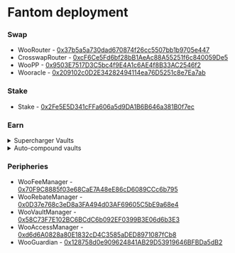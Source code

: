 # Fantom deployment



### Swap

* WooRouter - [0x37b5a5a730dad670874f26cc5507bb1b9705e447](https://ftmscan.com/address/0x37b5a5a730dad670874f26cc5507bb1b9705e447#code)
* CrosswapRouter - [0xcF6Ce5Fd6bf28bB1AeAc88A55251f6c840059De5](https://ftmscan.com/address/0xcf6ce5fd6bf28bb1aeac88a55251f6c840059de5#code)
* WooPP - [0x9503E7517D3C5bc4f9E4A1c6AE4f8B33AC2546f2](https://ftmscan.com/address/0x9503e7517d3c5bc4f9e4a1c6ae4f8b33ac2546f2#code)
* Wooracle - [0x209102c0D2E34282494114ea76D5251c8e7Ea7ab](https://ftmscan.com/address/0x209102c0d2e34282494114ea76d5251c8e7ea7ab#code)

### Stake

* Stake - [0x2Fe5E5D341cFFa606a5d9DA1B6B646a381B0f7ec](https://ftmscan.com/address/0x2fe5e5d341cffa606a5d9da1b6b646a381b0f7ec#code)

### Earn

<details>

<summary>Supercharger Vaults</summary>

**FTM**

* SuperChargerVault - **** [0xb29DE0c2A884aF396272086F4Aa3F0ad2DAD747b](https://ftmscan.com/address/0xb29de0c2a884af396272086f4aa3f0ad2dad747b#code)
* LendingManager - [0xEc054126922a9a1918435c9072c32f1B60cB2B90](https://ftmscan.com/address/0xec054126922a9a1918435c9072c32f1b60cb2b90#code)
* WithdrawManager - [0x6DeB92D1Ed4f3e5136303556dD1810f761D69c1e](https://ftmscan.com/address/0x6deb92d1ed4f3e5136303556dd1810f761d69c1e#code)
* AAVEfarmingvault - [0x5dB04B6335c26ee147AfBEc161Aff6E90239b4B8](https://ftmscan.com/address/0x5db04b6335c26ee147afbec161aff6e90239b4b8#code)
* AAVEfarmingstrategy - [0x2DF39335b79783b7e02AFcf552303602C14f5208](https://ftmscan.com/address/0x2df39335b79783b7e02afcf552303602c14f5208#code)
* RewardMasterchef - [0xc0f8C29e3a9A7650a3F642e467d70087819926d6](https://ftmscan.com/address/0xc0f8c29e3a9a7650a3f642e467d70087819926d6#code)

**USDC**

* SuperChargerVault - **** [0xf6bE9C2627B89d15FEFD7BAB69E627282E9Ad083](https://ftmscan.com/address/0xf6be9c2627b89d15fefd7bab69e627282e9ad083#code)
* LendingManager - [0xB6F776718F2E4c16A9a7161dB2018b5261485354](https://ftmscan.com/address/0xb6f776718f2e4c16a9a7161db2018b5261485354#code)
* WithdrawManager - [0x71a862683F158517B39Bdc4a2cA0fcE657d3A375](https://ftmscan.com/address/0x71a862683f158517b39bdc4a2ca0fce657d3a375#code)
* AAVEfarmingvault - [0x5811850b72787b8beb402Fdb1F78DF455b65b3B2](https://ftmscan.com/address/0x5811850b72787b8beb402fdb1f78df455b65b3b2#code)
* AAVEfarmingstrategy - [0x1553a071C135137610699f93c9834e8165eCacca](https://ftmscan.com/address/0x1553a071c135137610699f93c9834e8165ecacca#code)
* RewardMasterchef - [0xc0f8C29e3a9A7650a3F642e467d70087819926d6](https://ftmscan.com/address/0xc0f8c29e3a9a7650a3f642e467d70087819926d6#code)

</details>

<details>

<summary>Auto-compound vaults</summary>

#### FTM (Geist Finance)&#x20;

* vault - [0x5dB04B6335c26ee147AfBEc161Aff6E90239b4B8](https://ftmscan.com/address/0x5db04b6335c26ee147afbec161aff6e90239b4b8#code)
* strategy - [0x2DF39335b79783b7e02AFcf552303602C14f5208](https://ftmscan.com/address/0x2df39335b79783b7e02afcf552303602c14f5208#code)

#### FTM-WOO (SpookySwap)&#x20;

* vault - [0xEe8318E9d597Bf9DF6148E86D4e35a8Bc14EEA88](https://ftmscan.com/address/0xee8318e9d597bf9df6148e86d4e35a8bc14eea88#code)
* strategy - [0x64EDb6450F5a1C6158D76C1E30900fD7D8493636](https://ftmscan.com/address/0x64edb6450f5a1c6158d76c1e30900fd7d8493636#code)

#### fUSDT (Scream)&#x20;

* vault - [0x4DF34A29aabd0694A62cbF65a844E12A44617975](https://ftmscan.com/address/0x4df34a29aabd0694a62cbf65a844e12a44617975#code)
* strategy - [0x87bca268E282dbc00477a24883542F87D40dEB5c](https://ftmscan.com/address/0x87bca268e282dbc00477a24883542f87d40deb5c#code)

#### FTM-wETH (SpookySwap)&#x20;

* vault - [0xf60d272945c870E8dbFD02Bf0339D5650646115d](https://ftmscan.com/address/0xf60d272945c870e8dbfd02bf0339d5650646115d#code)
* strategy - [0x2fb089Be0df198c1B1eaC88500a09a1175d3a547](https://ftmscan.com/address/0x2fb089be0df198c1b1eac88500a09a1175d3a547#code)

#### FTM-BTC (SpookySwap)

* vault - [0xCC96Ba33Eae1147BA8B0C73D3dd4cEe40d681EE9](https://ftmscan.com/address/0xcc96ba33eae1147ba8b0c73d3dd4cee40d681ee9#code)
* strategy - [0xD5BEfE3Fecdf1C941c58119a4e395806Eea0C343](https://ftmscan.com/address/0xd5befe3fecdf1c941c58119a4e395806eea0c343#code)

#### USDC (Stargate)&#x20;

* vault - [0xFCE921ac02999E701BdE7e697b0EF64F2Da115dB](https://ftmscan.com/address/0xfce921ac02999e701bde7e697b0ef64f2da115db#code)
* strategy - [0xe1BBfeC2b76D2c5B899407bB9Ad3CC501A8aC1b7](https://ftmscan.com/address/0xe1bbfec2b76d2c5b899407bb9ad3cc501a8ac1b7#code)

</details>

### Peripheries

* WooFeeManager - [0x70F9C8885f03e68CaE7A48eE86cD6089CCc6b795](https://ftmscan.com/address/0x70f9c8885f03e68cae7a48ee86cd6089ccc6b795#code)
* WooRebateManager - [0x0D37e768c3eD8a3FA494d03AF69605C5bE9a68e4](https://ftmscan.com/address/0x0d37e768c3ed8a3fa494d03af69605c5be9a68e4#readContract)
* WooVaultManager - [0x58C73F7E102BC6BCdC6b092EF0399B3E06d6b3E3](https://ftmscan.com/address/0x58C73F7E102BC6BCdC6b092EF0399B3E06d6b3E3#code)
* WooAccessManager - [0xd6d6A0828a80E1832cD4C3585aDED8971087fCb8](https://ftmscan.com/address/0xd6d6a0828a80e1832cd4c3585aded8971087fcb8#code)
* WooGuardian - [0x128758d0e909624841AB29D53919646BFBDa5dB2](https://ftmscan.com/address/0x128758d0e909624841ab29d53919646bfbda5db2#code)
